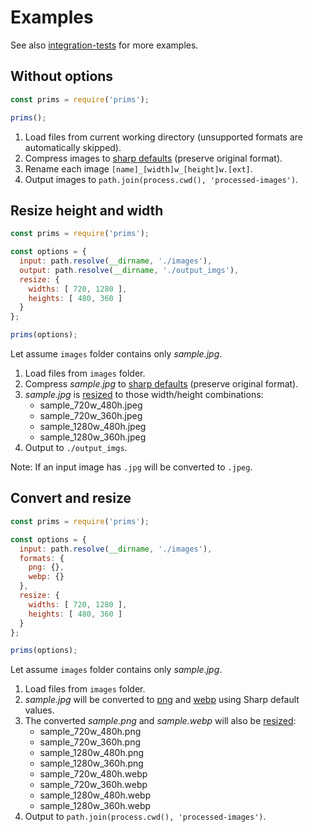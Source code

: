 # Examples

See also [integration-tests](./tests/integration-tests) for more examples.

## Without options

```js
const prims = require('prims');

prims();
```

1. Load files from current working directory (unsupported formats are automatically skipped).
2. Compress images to [sharp defaults](http://sharp.pixelplumbing.com/en/stable/api-output/) (preserve original format).
3. Rename each image `[name]_[width]w_[height]w.[ext]`.
4. Output images to `path.join(process.cwd(), 'processed-images')`.

## Resize height and width

```js
const prims = require('prims');

const options = {
  input: path.resolve(__dirname, './images'),
  output: path.resolve(__dirname, './output_imgs'),
  resize: {
    widths: [ 720, 1280 ],
    heights: [ 480, 360 ]
  }
};

prims(options);
```

Let assume `images` folder contains only *sample.jpg*.

1. Load files from `images` folder.
2. Compress *sample.jpg* to [sharp defaults](http://sharp.pixelplumbing.com/en/stable/api-output/) (preserve original format).
3. *sample.jpg* is [resized](http://sharp.pixelplumbing.com/en/stable/api-resize/) to those width/height combinations:
    - sample_720w_480h.jpeg
    - sample_720w_360h.jpeg
    - sample_1280w_480h.jpeg
    - sample_1280w_360h.jpeg
4. Output to `./output_imgs`.

Note: If an input image has `.jpg` will be converted to `.jpeg`.

## Convert and resize

```js
const prims = require('prims');

const options = {
  input: path.resolve(__dirname, './images'),
  formats: {
    png: {},
    webp: {}
  },
  resize: {
    widths: [ 720, 1280 ],
    heights: [ 480, 360 ]
  }
};

prims(options);
```

Let assume `images` folder contains only *sample.jpg*.

1. Load files from `images` folder.
2. *sample.jpg* will be converted to [png](http://sharp.pixelplumbing.com/en/stable/api-output/#png) and [webp](http://sharp.pixelplumbing.com/en/stable/api-output/#webp) using Sharp default values.
3. The converted *sample.png* and *sample.webp* will also be [resized](http://sharp.pixelplumbing.com/en/stable/api-resize/):
    - sample_720w_480h.png
    - sample_720w_360h.png
    - sample_1280w_480h.png
    - sample_1280w_360h.png
    - sample_720w_480h.webp
    - sample_720w_360h.webp
    - sample_1280w_480h.webp
    - sample_1280w_360h.webp
4. Output to `path.join(process.cwd(), 'processed-images')`.
